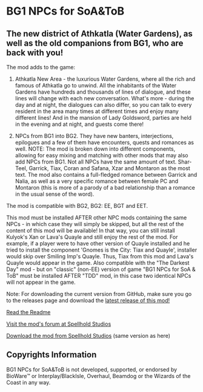# BG1 NPCs for SoA&ToB

## The new district of Athkatla (Water Gardens), as well as the old companions from BG1, who are back with you!

The mod adds to the game:
1) Athkatla New Area - the luxurious Water Gardens, where all the rich and famous of Athkatla go to unwind. All the inhabitants of the Water Gardens have hundreds and thousands of lines of dialogue, and these lines will change with each new conversation. What's more - during the day and at night, the dialogues can also differ, so you can talk to every resident in the area many times at different times and enjoy many different lines! And in the mansion of Lady Goldsword, parties are held in the evening and at night, and guests come there!
 
2) NPCs from BG1 into BG2. They have new banters, interjections, epilogues and a few of them have encounters, quests and romances as well.
NOTE: The mod is broken down into different components, allowing for easy mixing and matching with other mods that may also add NPCs from BG1.
Not all NPCs have the same amount of text. Shar-Teel, Garrick, Tiax, Coran and Safana, Xzar and Montaron as the most text.
The mod also contains a full-fledged romance between Garrick and Nalia, as well as a very specific romance between female PC and Montaron (this is more of a parody of a bad relationship than a romance in the usual sense of the word).

 
The mod is compatible with BG2, BG2: EE, BGT and EET.

This mod must be installed AFTER other NPC mods containing the same NPCs - in which case they will simply be skipped, but all the rest of the content of this mod will be available! In that way, you can still install Kulyok's Xan or Lava's Quayle and still enjoy the rest of the mod. For example, if a player were to have other version of Quayle installed and he tried to install the component 'Gnomes is the City: Tiax and Quayle', installer would skip over Smiling Imp's Quayle. Thus, Tiax from this mod and Lava's Quayle would appear in the game.
Also compatible with the "The Darkest Day" mod - but on "classic" (non-EE) version of game "BG1 NPCs for SoA & ToB" must be installed AFTER "TDD" mod, in this case two identical NPCs will not appear in the game.

Note: For downloading the current version from GitHub, make sure you go to the releases page and download the [latest release of this mod!](https://github.com/SpellholdStudios/BG1_NPCs_for_SoA_-_ToB/releases)

[Read the Readme](https://spellholdstudios.github.io/readmes/BG1ReadMe.pdf)

[Visit the mod's forum at Spellhold Studios](http://www.shsforums.net/forum/686-bg1-npcs-for-soa-tob/)

[Download the mod from Spellhold Studios](http://www.shsforums.net/files/category/143-bg1-npcs-for-soa-tob/) (same version as here)

## Copyrights Information

BG1 NPCs for SoA&ToB is not developed, supported, or endorsed by BioWare™ or Interplay/BlackIsle, Overhaul, Beamdog or the Wizards of the Coast in any way.

